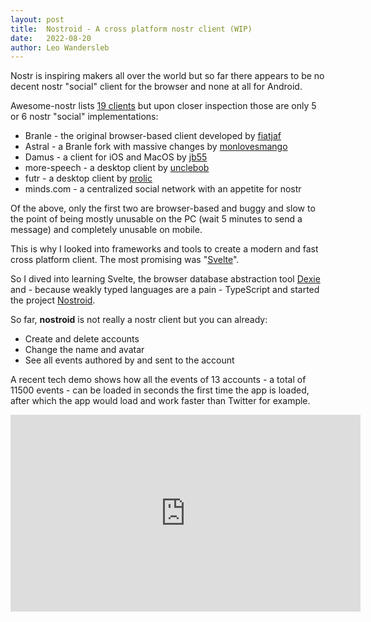 ```yaml
---
layout: post
title:  Nostroid - A cross platform nostr client (WIP)
date:   2022-08-20
author: Leo Wandersleb
---
```


Nostr is inspiring makers all over the world but so far there appears to be no
decent nostr "social" client for the browser and none at all for Android.

Awesome-nostr lists [19 clients](https://github.com/aljazceru/awesome-nostr#clients)
but upon closer inspection those are only 5 or 6 nostr "social" implementations:

* Branle - the original browser-based client developed by [fiatjaf](https://github.com/fiatjaf)
* Astral - a Branle fork with massive changes by [monlovesmango](https://github.com/monlovesmango)
* Damus - a client for iOS and MacOS by [jb55](https://github.com/jb55)
* more-speech - a desktop client by [unclebob](https://github.com/unclebob)
* futr - a desktop client by [prolic](https://github.com/prolic)
* minds.com - a centralized social network with an appetite for nostr

Of the above, only the first two are browser-based and buggy and slow to the
point of being mostly unusable on the PC (wait 5 minutes to send a message) and
completely unusable on mobile.

This is why I looked into frameworks and tools to create a modern and fast cross
platform client. The most promising was "[Svelte](https://svelte.dev/)".

So I dived into learning Svelte, the browser database abstraction tool
[Dexie](https://dexie.org/) and - because weakly typed languages are a pain -
TypeScript and started the project
[Nostroid](https://github.com/Giszmo/nostroid).

So far, **nostroid** is not really a nostr client but you can already:

* Create and delete accounts
* Change the name and avatar
* See all events authored by and sent to the account

A recent tech demo shows how all the events of 13 accounts - a total of 11500
events - can be loaded in seconds the first time the app is loaded, after
which the app would load and work faster than Twitter for example.

<iframe width="560" height="315" src="https://www.youtube-nocookie.com/embed/gNFXeeB8GnI"
  title="YouTube video player" frameborder="0" allow="picture-in-picture" allowfullscreen></iframe>

